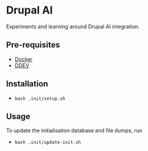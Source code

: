 # Drupal AI

Experiments and learning around Drupal AI integration.

## Pre-requisites
- [Docker](https://ddev.readthedocs.io/en/stable/users/install/docker-installation/)
- [DDEV](https://ddev.readthedocs.io/en/stable/)

## Installation
- `bash .init/setup.sh`

## Usage
To update the initialisation database and file dumps, run
- `bash .init/update-init.sh`
